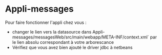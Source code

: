 # Appli-messages

Pour faire fonctionner l'appli chez vous :

* changer le lien vers la datasource dans Appli-messages/messagesWeb/src/main/webapp/META-INF/context.xml` par le lien absolu correspondant à votre arborescance
* Vérifiez que vous avez bien ajouté le driver jdbc à netbeans


